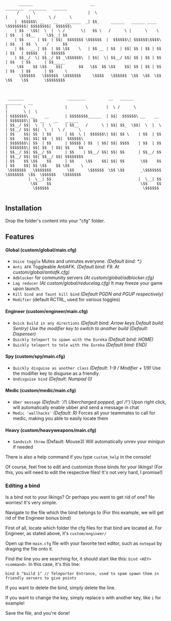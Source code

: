 ```

      ______                         __                                    ________  ________   ______      
     /      \                       |  \                                  |        \|        \ /      \     
    |  $$$$$$\ __    __   _______  _| $$_     ______   ______ ____         \$$$$$$$$| $$$$$$$$|  $$$$$$\    
    | $$   \$$|  \  |  \ /       \|   $$ \   /      \ |      \    \          | $$   | $$__     \$$__| $$    
    | $$      | $$  | $$|  $$$$$$$ \$$$$$$  |  $$$$$$\| $$$$$$\$$$$\         | $$   | $$  \    /      $$    
    | $$   __ | $$  | $$ \$$    \   | $$ __ | $$  | $$| $$ | $$ | $$         | $$   | $$$$$   |  $$$$$$     
    | $$__/  \| $$__/ $$ _\$$$$$$\  | $$|  \| $$__/ $$| $$ | $$ | $$         | $$   | $$      | $$_____     
     \$$    $$ \$$    $$|       $$   \$$  $$ \$$    $$| $$ | $$ | $$         | $$   | $$      | $$     \    
      \$$$$$$   \$$$$$$  \$$$$$$$     \$$$$   \$$$$$$  \$$  \$$  \$$          \$$    \$$       \$$$$$$$$    
                                                                                                            
                                                                                                            
                                                                                                            
 _______                   ________          __   ______                   _______   __                     
|       \                 |        \        |  \ /      \                 |       \ |  \                    
| $$$$$$$\ __    __       | $$$$$$$$______  | $$|  $$$$$$\ __    __       | $$$$$$$\| $$ __    __   ______  
| $$__/ $$|  \  |  \      | $$__   /      \ | $$| $$_  \$$|  \  |  \      | $$__/ $$| $$|  \  |  \ /      \ 
| $$    $$| $$  | $$      | $$  \ |  $$$$$$\| $$| $$ \    | $$  | $$      | $$    $$| $$| $$  | $$|  $$$$$$\
| $$$$$$$\| $$  | $$      | $$$$$ | $$  | $$| $$| $$$$    | $$  | $$      | $$$$$$$\| $$| $$  | $$| $$    $$
| $$__/ $$| $$__/ $$      | $$    | $$__/ $$| $$| $$      | $$__/ $$      | $$__/ $$| $$| $$__/ $$| $$$$$$$$
| $$    $$ \$$    $$      | $$     \$$    $$| $$| $$       \$$    $$      | $$    $$| $$ \$$    $$ \$$     \
 \$$$$$$$  _\$$$$$$$       \$$      \$$$$$$  \$$ \$$       _\$$$$$$$       \$$$$$$$  \$$  \$$$$$$   \$$$$$$$
          |  \__| $$                                      |  \__| $$                                        
           \$$    $$                                       \$$    $$                                        
            \$$$$$$                                         \$$$$$$                                         
     
```

## Installation
Drop the folder's content into your "cfg" folder.

## Features
#### Global (custom/global/main.cfg)
- `Voice toggle` Mutes and unmutes everyone. *(Default bind: \*.)*
- `Anti AFK` Toggleable AntiAFK. *(Default bind: F9. At custom/global/antiafk.cfg)*
- `Adblocker` for community servers *(At custom/global/adblocker.cfg)*
- `Lag reducer` *(At custom/global/reducelag.cfg)* It may freeze your game upon launch.
- `Kill bind and Taunt kill bind` *(Default PGDN and PGUP respectively)*
- `Modifier` (default RCTRL, used for various toggles) 
#### Engineer (custom/engineer/main.cfg)
- `Quick build in any directions` *(Default bind: Arrow keys Default build: Sentry) Use the modifier key to switch to another build (Default: Dispenser)*
- `Quickly teleport to spawn with the Eureka` *(Default bind: HOME)*
- `Quickly teleport to tele with the Eureka` *(Default bind: END)*
#### Spy (custom/spy/main.cfg)
- `Quickly disguise as another class` *(Default: 1-9 / Modifier + 1/9)* Use the modifier key to disguise as a friendly.
- `Undisguise bind` *(Default: Numpad 0)*
#### Medic (custom/medic/main.cfg)
- `Uber message` *(Default: '/!\ Ubercharged popped, go! /!\')* Upon right click, will automatically enable ubber and send a message in chat
- `Medic 'wallhacks'` *(Default: R)* Forces all your teammates to call for medic, making you able to easily locate them
#### Heavy (custom/heavyweapons/main.cfg)
- `Sandvich throw` (Default: Mouse3) Will automatically unrev your minigun if needed

There is also a help command if you type `custom_help` in the console!

Of course, feel free to edit and customize those binds for your likings! (For this, you will need to edit the respective files! It's not very hard, I promise!)

### Editing a bind
Is a bind not to your likings? Or perhaps you want to get rid of one? No worries! It's very simple.

Navigate to the file which the bind belongs to (For this example, we will get rid of the Engineer bonus bind)

First of all, locate which folder the cfg files for that bind are located at. For Engineer, as stated above, it's `custom/engineer/`

Open up the `main.cfg` file with your favorite text editor, such as `notepad` by draging the file onto it.

Find the line you are searching for, it should start like this: `bind <KEY> <command>`. In this case, it's this line: 

`bind b "build 1" // Teleporter Entrance, used to spam spawn them in friendly servers to give points`

If you want to delete the bind, simply delete the line.

If you want to change the key, simply replace `b` with another key, like `i` for example!

Save the file, and you're done!